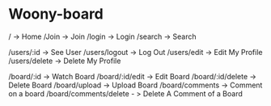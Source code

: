 # Woony-board

/ -> Home
/Join -> Join 
/login -> Login 
/search -> Search

/users/:id -> See User
/users/logout -> Log Out
/users/edit -> Edit My Profile
/users/delete -> Delete My Profile

/board/:id -> Watch Board
/board/:id/edit -> Edit Board 
/board/:id/delete -> Delete Board 
/board/upload -> Upload Board
/board/comments -> Comment on a board 
/board/comments/delete - > Delete A Comment of a Board 